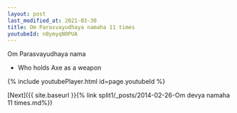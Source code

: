```yaml
---
layout: post
last_modified_at: 2021-03-30
title: Om Parasvayudhaya namaha 11 times
youtubeId: n0ymyqN0PUA
---
```

 
 
Om Parasvayudhaya nama 
 
 -  Who holds Axe as a weapon 
 
  
 
  
 
 
 
 
 
 


{% include youtubePlayer.html id=page.youtubeId %}
 
[Next]({{ site.baseurl }}{% link  split1/_posts/2014-02-26-Om devya namaha 11 times.md%})
 
